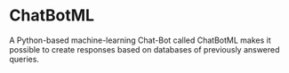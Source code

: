 # ChatBotML

A Python-based machine-learning Chat-Bot called ChatBotML makes it possible to create responses based on databases of previously answered queries.
